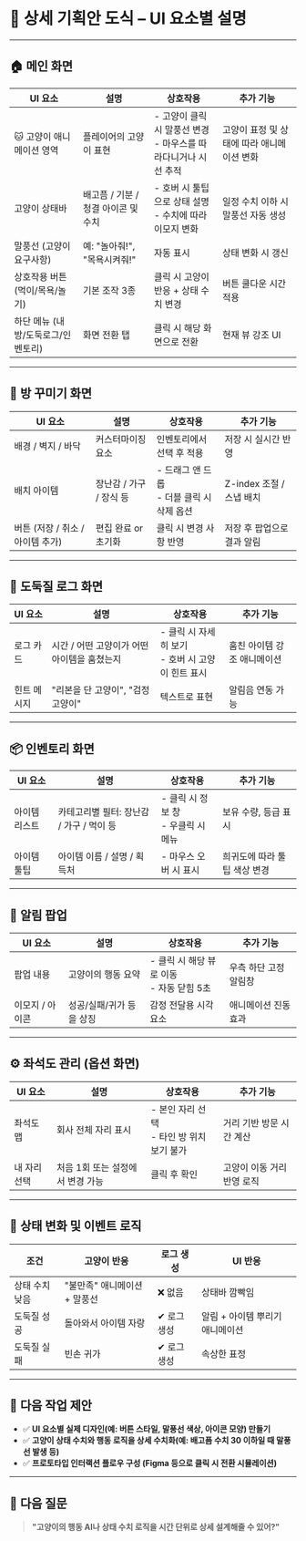 # 🎯 상세 기획안 도식 – UI 요소별 설명

---

## 🏠 메인 화면

| UI 요소 | 설명 | 상호작용 | 추가 기능 |
|---------|------|----------|-----------|
| 🐱 고양이 애니메이션 영역 | 플레이어의 고양이 표현 | - 고양이 클릭 시 말풍선 변경<br>- 마우스를 따라다니거나 시선 추적 | 고양이 표정 및 상태에 따라 애니메이션 변화 |
| 고양이 상태바 | 배고픔 / 기분 / 청결 아이콘 및 수치 | - 호버 시 툴팁으로 상태 설명<br>- 수치에 따라 이모지 변화 | 일정 수치 이하 시 말풍선 자동 생성 |
| 말풍선 (고양이 요구사항) | 예: "놀아줘!", "목욕시켜줘!" | 자동 표시 | 상태 변화 시 갱신 |
| 상호작용 버튼 (먹이/목욕/놀기) | 기본 조작 3종 | 클릭 시 고양이 반응 + 상태 수치 변경 | 버튼 쿨다운 시간 적용 |
| 하단 메뉴 (내방/도둑로그/인벤토리) | 화면 전환 탭 | 클릭 시 해당 화면으로 전환 | 현재 뷰 강조 UI |

---

## 🧸 방 꾸미기 화면

| UI 요소 | 설명 | 상호작용 | 추가 기능 |
|---------|------|----------|-----------|
| 배경 / 벽지 / 바닥 | 커스터마이징 요소 | 인벤토리에서 선택 후 적용 | 저장 시 실시간 반영 |
| 배치 아이템 | 장난감 / 가구 / 장식 등 | - 드래그 앤 드롭<br>- 더블 클릭 시 삭제 옵션 | Z-index 조절 / 스냅 배치 |
| 버튼 (저장 / 취소 / 아이템 추가) | 편집 완료 or 초기화 | 클릭 시 변경 사항 반영 | 저장 후 팝업으로 결과 알림 |

---

## 🐾 도둑질 로그 화면

| UI 요소 | 설명 | 상호작용 | 추가 기능 |
|---------|------|----------|-----------|
| 로그 카드 | 시간 / 어떤 고양이가 어떤 아이템을 훔쳤는지 | - 클릭 시 자세히 보기<br>- 호버 시 고양이 힌트 표시 | 훔친 아이템 강조 애니메이션 |
| 힌트 메시지 | "리본을 단 고양이", "검정 고양이" | 텍스트로 표현 | 알림음 연동 가능 |

---

## 📦 인벤토리 화면

| UI 요소 | 설명 | 상호작용 | 추가 기능 |
|---------|------|----------|-----------|
| 아이템 리스트 | 카테고리별 필터: 장난감 / 가구 / 먹이 등 | - 클릭 시 정보 창<br>- 우클릭 시 메뉴 | 보유 수량, 등급 표시 |
| 아이템 툴팁 | 아이템 이름 / 설명 / 획득처 | - 마우스 오버 시 표시 | 희귀도에 따라 툴팁 색상 변경 |

---

## 🔔 알림 팝업

| UI 요소 | 설명 | 상호작용 | 추가 기능 |
|---------|------|----------|-----------|
| 팝업 내용 | 고양이의 행동 요약 | - 클릭 시 해당 뷰로 이동<br>- 자동 닫힘 5초 | 우측 하단 고정 알림창 |
| 이모지 / 아이콘 | 성공/실패/귀가 등을 상징 | 감정 전달용 시각 요소 | 애니메이션 진동 효과 |

---

## ⚙️ 좌석도 관리 (옵션 화면)

| UI 요소 | 설명 | 상호작용 | 추가 기능 |
|---------|------|----------|-----------|
| 좌석도 맵 | 회사 전체 자리 표시 | - 본인 자리 선택<br>- 타인 방 위치 보기 불가 | 거리 기반 방문 시간 계산 |
| 내 자리 선택 | 처음 1회 또는 설정에서 변경 가능 | 클릭 후 확인 | 고양이 이동 거리 반영 로직 |

---

## 🧪 상태 변화 및 이벤트 로직

| 조건 | 고양이 반응 | 로그 생성 | UI 반응 |
|------|-------------|-----------|----------|
| 상태 수치 낮음 | "불만족" 애니메이션 + 말풍선 | ❌ 없음 | 상태바 깜빡임 |
| 도둑질 성공 | 돌아와서 아이템 자랑 | ✔ 로그 생성 | 알림 + 아이템 뿌리기 애니메이션 |
| 도둑질 실패 | 빈손 귀가 | ✔ 로그 생성 | 속상한 표정 |

---

## 🧭 다음 작업 제안

- ✅ **UI 요소별 실제 디자인(예: 버튼 스타일, 말풍선 색상, 아이콘 모양) 만들기**
- ✅ **고양이 상태 수치와 행동 로직을 상세 수치화(예: 배고픔 수치 30 이하일 때 말풍선 발생 등)**
- ✅ **프로토타입 인터랙션 플로우 구성 (Figma 등으로 클릭 시 전환 시뮬레이션)**

---

## 🤔 다음 질문

> **"고양이의 행동 AI나 상태 수치 로직을 시간 단위로 상세 설계해줄 수 있어?"**

